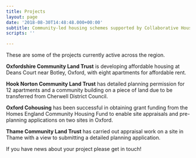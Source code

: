 ```yaml
---
title: Projects
layout: page
date: '2018-08-30T14:48:48.000+00:00'
subtitle: Community-led housing schemes supported by Collaborative Housing partners
scripts: ''

---
```

These are some of the projects currently active across the region.

**Oxfordshire Community Land Trust** is developing affordable housing at Deans Court near Botley, Oxford, with eight apartments for affordable rent.

**Hook Norton Community Land Trust** has detailed planning permission for 12 apartments and a community building on a piece of land due to be transferred from Cherwell District Council.

**Oxford Cohousing** has been successful in obtaining grant funding from the Homes England Community Housing Fund to enable site appraisals and pre-planning applications on two sites in Oxford.

**Thame Community Land Trust** has carried out appraisal work on a site in Thame with a view to submitting a detailed planning application.

If you have news about your project please get in touch!